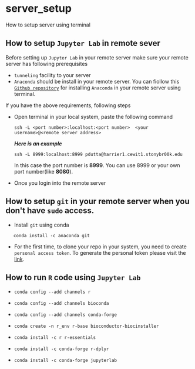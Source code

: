# server_setup
How to setup server using terminal


## How to setup `Jupyter Lab` in remote sever
   Before setting up `Jupyter Lab` in your remote server make sure your remote server has following prerequisites
   * `tunneling` facility to your server 
   * `Anaconda` should be install in your remote server. You can fiollow this [`Github repository`](https://github.com/duttaprat/AnacondaInstallation) for installing `Anaconda` in your remote server using terminal. 
   
   If you have the above requirements, following steps
   * Open terminal in your local system, paste the following command
      ```
      ssh -L <port number>:localhost:<port number>  <your username>@<remote server address>
      ```
      **_Here is an example_**
      ```
      ssh -L 8999:localhost:8999 pdutta@harrier1.cewit1.stonybr00k.edu
      ```
      In this case the port number is **8999**. You can use 8999 or your own port number(like **8080**). 

   *  Once you login into the remote server 



## How to setup `git` in your remote server when you don't have `sudo` access.
   * Install `git` using conda
   ```
      conda install -c anaconda git
   ```
   * For the first time, to clone your repo in your system, you need to create `personal access token`. To generate the personal token please visit the [link](https://docs.github.com/en/authentication/keeping-your-account-and-data-secure/creating-a-personal-access-token).
   
## How to run `R` code using `Jupyter Lab`
   * ```conda config --add channels r```
   * ```conda config --add channels bioconda```
   * ```conda config --add channels conda-forge```
   
   * ```conda create -n r_env r-base bioconductor-biocinstaller``` 
   * ```conda install -c r r-essentials```
   * ```conda install -c conda-forge r-dplyr```
   * ```conda install -c conda-forge jupyterlab```

